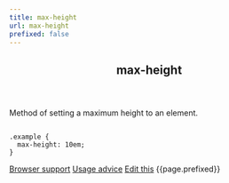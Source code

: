 ```yaml
---
title: max-height
url: max-height
prefixed: false
---
```


<article id="max-height" class="feature prefix-{{page.prefixed}}">
	<header class="feature__header">
		<h2>max-height</h2>
	</header>
	<p class="feature__description">
		Method of setting a maximum height to an element.
	</p>
<pre class="feature__code"><code>
.example {
  max-height: 10em;
}
</code></pre>
	<footer class="feature__footer">
		<a href="http://caniuse.com/max-height">Browser support</a> 
		<a href="http://html5please.com/#min/max-width/height">Usage advice</a> 
		<a href="https://github.com/davidhund/shouldiprefix/blob/master/_posts/{{page.date | date: "%Y-%m-%d"}}-{{page.title}}.md">Edit this</a> 
		<span class="feature__prefix">{{page.prefixed}}</span>
	</footer>
</article>
